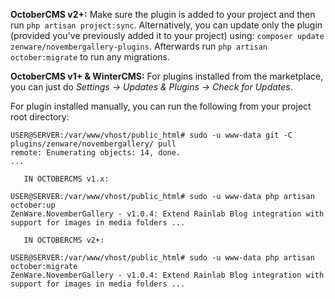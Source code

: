 **OctoberCMS v2+:** Make sure the plugin is added to your project and then run `php artisan project:sync`. Alternatively, you can update only the plugin (provided you've previously added it to your project) using: `composer update zenware/novembergallery-plugins`. Afterwards run `php artisan october:migrate` to run any migrations.

**OctoberCMS v1+ & WinterCMS:** For plugins installed from the marketplace, you can just do *Settings → Updates & Plugins → Check for Updates*.

For plugin installed manually, you can run the following from your project root directory:

```
USER@SERVER:/var/www/vhost/public_html# sudo -u www-data git -C plugins/zenware/novembergallery/ pull 
remote: Enumerating objects: 14, done. 
...

   IN OCTOBERCMS v1.x:

USER@SERVER:/var/www/vhost/public_html# sudo -u www-data php artisan october:up 
ZenWare.NovemberGallery - v1.0.4: Extend Rainlab Blog integration with support for images in media folders ...
   
   IN OCTOBERCMS v2+:

USER@SERVER:/var/www/vhost/public_html# sudo -u www-data php artisan october:migrate 
ZenWare.NovemberGallery - v1.0.4: Extend Rainlab Blog integration with support for images in media folders ...
```